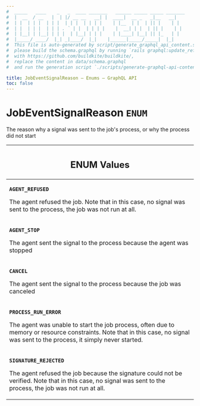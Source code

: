 ```yaml
---
#  _____   ____    _   _  ____ _______   ______ _____ _____ _______
#  |  __  / __   |  | |/ __ __   __| |  ____|  __ _   _|__   __|
#  | |  | | |  | | |  | | |  | | | |    | |__  | |  | || |    | |
#  | |  | | |  | | | . ` | |  | | | |    |  __| | |  | || |    | |
#  | |__| | |__| | | |  | |__| | | |    | |____| |__| || |_   | |
#  |_____/ ____/  |_| _|____/  |_|    |______|_____/_____|  |_|
#  This file is auto-generated by script/generate_graphql_api_content.sh,
#  please build the schema.graphql by running `rails graphql:update_reference_schema`
#  with https://github.com/buildkite/buildkite/,
#  replace the content in data/schema.graphql
#  and run the generation script `./scripts/generate-graphql-api-content.sh`.

title: JobEventSignalReason – Enums – GraphQL API
toc: false
---
```

<!-- vale off -->
<h1 class="has-pills">
  JobEventSignalReason
  <span data-algolia-exclude><span class="pill pill--enum pill--normal-case pill--large"><code>ENUM</code></span></span>
</h1>
<!-- vale on -->


The reason why a signal was sent to the job's process, or why the process did not start









<table class="responsive-table responsive-table--single-column-rows">
  <thead>
    <th>
      <h2 data-algolia-exclude>ENUM Values</h2>
    </th>
  </thead>
  <tbody>
    <tr><td><p><strong><code>AGENT_REFUSED</code></strong></p><p>The agent refused the job. Note that in this case, no signal was sent to the process, the job was not run at all.</p></td></tr><tr><td><p><strong><code>AGENT_STOP</code></strong></p><p>The agent sent the signal to the process because the agent was stopped</p></td></tr><tr><td><p><strong><code>CANCEL</code></strong></p><p>The agent sent the signal to the process because the job was canceled</p></td></tr><tr><td><p><strong><code>PROCESS_RUN_ERROR</code></strong></p><p>The agent was unable to start the job process, often due to memory or resource constraints. Note that in this case, no signal was sent to the process, it simply never started.</p></td></tr><tr><td><p><strong><code>SIGNATURE_REJECTED</code></strong></p><p>The agent refused the job because the signature could not be verified. Note that in this case, no signal was sent to the process, the job was not run at all.</p></td></tr>
  </tbody>
</table>
